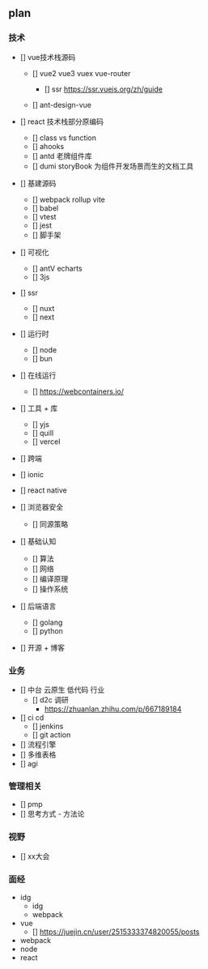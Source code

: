 ## plan

### 技术
- [] vue技术栈源码
  - [] vue2 vue3 vuex vue-router
    - [] ssr  https://ssr.vuejs.org/zh/guide
    
  - [] ant-design-vue

- [] react 技术栈部分原编码
  - [] class vs function
  - [] ahooks
  - [] antd 老牌组件库
  - [] dumi storyBook 为组件开发场景而生的文档工具

- [] 基建源码
  - [] webpack rollup vite
  - [] babel 
  - [] vtest
  - [] jest
  - [] 脚手架
  
- [] 可视化
  - [] antV echarts
  - [] 3js

- [] ssr
  - [] nuxt 
  - [] next

- [] 运行时 
  - [] node 
  - [] bun  
- [] 在线运行
  - [] https://webcontainers.io/
- [] 工具 + 库
  - [] yjs
  - [] quill
  - [] vercel

- [] 跨端
 - [] ionic
 - [] react native

- [] 浏览器安全
  - [] 同源策略

- [] 基础认知
  - [] 算法
  - [] 网络
  - [] 编译原理
  - [] 操作系统

- [] 后端语言
  - [] golang
  - [] python

- [] 开源 + 博客

### 业务
- [] 中台 云原生 低代码 行业 
  - [] d2c 调研 
    - https://zhuanlan.zhihu.com/p/667189184
- [] ci cd
  - [] jenkins
  - [] git action
- [] 流程引擎 
- [] 多维表格
- [] agi
### 管理相关
- [] pmp
- [] 思考方式 - 方法论

### 视野
- [] xx大会



### 面经
- idg
  - idg
  - webpack
- vue 
  - [] https://juejin.cn/user/2515333374820055/posts
- webpack
- node
- react
